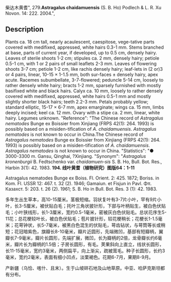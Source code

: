 柴达木黄耆",
279.**Astragalus chaidamuensis** (S. B. Ho) Podlech & L. R. Xu Novon. 14: 222. 2004.",

## Description
Plants ca. 18 cm tall, nearly acaulescent, caespitose, vege-tative parts covered with medifixed, appressed, white hairs 0.3-1 mm. Stems branched at base, parts of current year, if developed, up to 0.5 cm, densely hairy. Leaves of sterile shoots 1-2 cm; stipules ca. 2 mm, densely hairy; petiole 0.5-1 cm, with 1 or 2 pairs of small leaflets 2-3 mm. Leaves of flowering shoots 3-7 cm; petiole 1-2 cm, like rachis densely hairy; leaf-lets in (2 or)3 or 4 pairs, linear, 10-15 × 1-1.5 mm, both sur-faces ± densely hairy, apex acute. Racemes subumbellate, 3-7-flowered; peduncle 5-14 cm, loosely to rather densely white hairy; bracts 1-2 mm, sparsely furnished with mostly basifixed white and black hairs. Calyx ca. 10 mm, loosely to rather densely covered with medifixed, appressed, white hairs 0.5-1 mm and mostly slightly shorter black hairs; teeth 2.2-3 mm. Petals probably yellow; standard elliptic, 15-17 × 6-7 mm, apex emarginate; wings ca. 15 mm, limbs deeply incised; keel ca. 12 mm. Ovary with a stipe ca. 2 mm, linear, white hairy. Legumes unknown.
  "Reference": "The Chinese record of *Astragalus nematodes* Bunge ex Boissier from Xinjiang (FRPS 42(1): 264. 1993) is possibly based on a misiden-tification of *A. chaidamuensis*. *Astragalus nematodes* is not known to occur in China.The Chinese record of *Astragalus nematodes* Bunge ex Boissier from Xinjiang (FRPS 42(1): 264. 1993) is possibly based on a misiden-tification of *A. chaidamuensis*. *Astragalus nematodes* is not known to occur in China.
  "Statistics": "● 3000-3300 m. Gansu, Qinghai, ?Xinjiang.
  "Synonym": "*Astragalus kronenburgii* B. Fedtschenko var. *chaidamuen-sis* S. B. Ho, Bull. Bot. Res., Harbin 3(1): 42. 1983.
**194. 线叶黄耆（植物研究）图版64：1-11**

Astragalus nematodes Bunge ex Boiss. Fl. Orient. 2: 425. 1872; Boriss. in Kom. Fl. USSR 12: 467. t. 32 (2). 1946; Gamaiun. et Fisjun in Pavl. Φπ. Казахст. 5: 203. t. 26 (2). 1961; S. B. Ho in Bull. Bot. Res. 3 (1): 42. 1983.

多年生丛生草本，高10-15厘米。茎极短缩。羽状复叶有3-7片小叶，罕有9片小叶，长3-5厘米，被伏贴白毛；托叶三角状披针形，下部与叶柄贴生，被白色伏贴毛；小叶狭线形，长1-3厘米，宽约0.5-1毫米，密被灰白色伏贴毛。总状花序生5-11花；总花梗较叶长，被白色伏贴毛；苞片披针形，较花梗稍长；花梗长1-1.5毫米；花萼钟状，长5-7毫米，被黑白色混生的伏贴毛，萼齿钻状，与萼筒等长或稍短；花冠暗紫色，旗瓣长8-10毫米，瓣片近圆形，先端微凹，基部有短瓣柄，翼瓣长7-9毫米，瓣片长圆形，先端扩展，微凹，长为瓣柄的2倍，龙骨瓣长约6毫米，瓣片长为瓣柄的1.5倍；子房长圆形，有毛。荚果斜向上直立，线状长圆形，长11-15毫米，宽约3毫米，两侧扁平，向上渐尖，疏被茸毛。种子长圆形，长约3毫米，宽约2毫米，表面有细小凹点，淡栗褐色。花期6-7月，果期8-9月。

产新疆（乌恰、喀什、且末）。生于山坡碎石地及山地草原。中亚、哈萨克斯坦都有分布。
